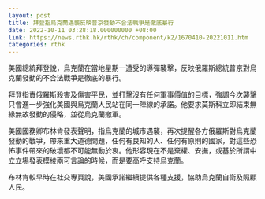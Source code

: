 ```yaml
---
layout: post
title: 拜登指烏克蘭遇襲反映普京發動不合法戰爭是徹底暴行
date: 2022-10-11 03:28:18.000000000 +08:00
link: https://news.rthk.hk/rthk/ch/component/k2/1670410-20221011.htm
categories: rthk
---
```


美國總統拜登說，烏克蘭在當地星期一遭受的導彈襲擊，反映俄羅斯總統普京對烏克蘭發動的不合法戰爭是徹底的暴行。

拜登指責俄羅斯殺害及傷害平民，並打擊沒有任何軍事價值的目標，強調今次襲擊只會進一步強化美國與烏克蘭人民站在同一陣線的承諾。他要求莫斯科立即結束無緣無故發動的侵略，並從烏克蘭撤軍。

美國國務卿布林肯發表聲明，指烏克蘭的城市遇襲，再次提醒各方俄羅斯對烏克蘭發動的戰爭，帶來重大道德問題，任何有良知的人、任何有原則的國家，對這些恐怖事件帶來的破壞都不可能無動於衷。他形容現在不是棄權、安撫，或基於所謂中立立場發表模棱兩可言論的時候，而是要高呼支持烏克蘭。

布林肯較早時在社交專頁說，美國承諾繼續提供各種支援，協助烏克蘭自衛及照顧人民。
